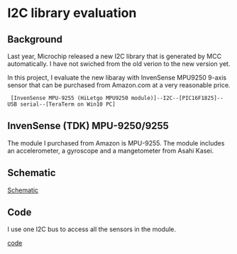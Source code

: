 # I2C library evaluation

## Background

Last year, Microchip released a new I2C library that is generated by MCC automatically. I have not swiched from the old verion to the new version yet.

In this project, I evaluate the new libaray with InvenSense MPU9250 9-axis sensor that can be purchased from Amazon.com at a very reasonable price.

```
 [InvenSense MPU-9255 (HiLetgo MPU9250 module)]--I2C--[PIC16F1825]--USB serial--[TeraTerm on Win10 PC]

```

## InvenSense (TDK) MPU-9250/9255

The module I purchased from Amazon is MPU-9255. The module includes an accelerometer, a gyroscope and a mangetometer from Asahi Kasei.

## Schematic

[Schematic](./kicad/i2c_lib_eval/i2c_lib_eval.pdf)

## Code 

I use one I2C bus to access all the sensors in the module.

[code](./src/pic16f1825/i2c_lib_eval.X)
